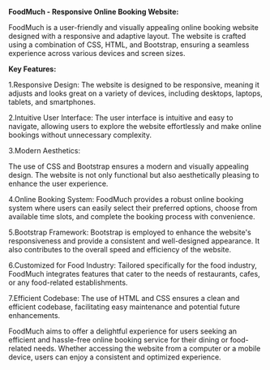**FoodMuch - Responsive Online Booking Website:**

FoodMuch is a user-friendly and visually appealing online booking website designed with a responsive and adaptive layout. The website is crafted using a combination of CSS, HTML, and Bootstrap, ensuring a seamless experience across various devices and screen sizes.

**Key Features:**

1.Responsive Design:
The website is designed to be responsive, meaning it adjusts and looks great on a variety of devices, including desktops, laptops, tablets, and smartphones.

2.Intuitive User Interface:
The user interface is intuitive and easy to navigate, allowing users to explore the website effortlessly and make online bookings without unnecessary complexity.

3.Modern Aesthetics:

The use of CSS and Bootstrap ensures a modern and visually appealing design. The website is not only functional but also aesthetically pleasing to enhance the user experience.

4.Online Booking System:
FoodMuch provides a robust online booking system where users can easily select their preferred options, choose from available time slots, and complete the booking process with convenience.

5.Bootstrap Framework:
Bootstrap is employed to enhance the website's responsiveness and provide a consistent and well-designed appearance. It also contributes to the overall speed and efficiency of the website.

6.Customized for Food Industry:
Tailored specifically for the food industry, FoodMuch integrates features that cater to the needs of restaurants, cafes, or any food-related establishments.

7.Efficient Codebase:
The use of HTML and CSS ensures a clean and efficient codebase, facilitating easy maintenance and potential future enhancements.

FoodMuch aims to offer a delightful experience for users seeking an efficient and hassle-free online booking service for their dining or food-related needs. Whether accessing the website from a computer or a mobile device, users can enjoy a consistent and optimized experience.






